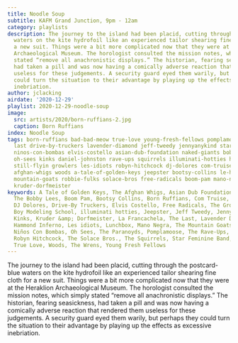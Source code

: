 ```yaml
---
title: Noodle Soup
subtitle: KAFM Grand Junction, 9pm - 12am
category: playlists
description: The journey to the island had been placid, cutting through the postcard-blue
  waters on the kite hydrofoil like an experienced tailor shearing fine cloth for
  a new suit. Things were a bit more complicated now that they were at the Heraklion
  Archaeological Museum. The horologist consulted the mission notes, which simply
  stated “remove all anachronistic displays.” The historian, fearing seasickness,
  had taken a pill and was now having a comically adverse reaction that rendered them
  useless for these judgements. A security guard eyed them warily, but perhaps they
  could turn the situation to their advantage by playing up the effects as excessive
  inebriation.
author: jclacking
airdate: '2020-12-29'
playlist: 2020-12-29-noodle-soup
image:
  src: artists/2020/born-ruffians-2.jpg
  caption: Born Ruffians
index: Noodle Soup
tags: born-ruffians bad-bad-meow true-love young-fresh-fellows pomplamoose lunchbox
  last drive-by-truckers lavender-diamond jeff-tweedy jennyanykind star-feminine-band
  ninos-con-bombas elvis-costello asian-dub-foundation naked-giants bobby-lees wrens
  oh-sees kinks daniel-johnston rave-ups squirrels illuminati-hotties handsome-boy-modeling-school
  still-flyin growlers les-idiots robyn-hitchcock dj-dolores com-truise paranoyds
  afghan-whigs woods a-tale-of-golden-keys jeepster bootsy-collins le-hammond-inferno
  mountain-goats robbie-fulks solace-bros free-radicals boom-pam mano-negra la-francachela
  kruder-dorfmeister
keywords: A Tale of Golden Keys, The Afghan Whigs, Asian Dub Foundation, Bad Bad Meow,
  The Bobby Lees, Boom Pam, Bootsy Collins, Born Ruffians, Com Truise, Daniel Johnston,
  DJ Dolores, Drive-By Truckers, Elvis Costello, Free Radicals, The Growlers, Handsome
  Boy Modeling School, illuminati hotties, Jeepster, Jeff Tweedy, Jennyanykind, The
  Kinks, Kruder &amp; Dorfmeister, La Francachela, The Last, Lavender Diamond, Le
  Hammond Inferno, Les idiots, Lunchbox, Mano Negra, The Mountain Goats, Naked Giants,
  Niños Con Bombas, Oh Sees, The Paranoyds, Pomplamoose, The Rave-Ups, Robbie Fulks,
  Robyn Hitchcock, The Solace Bros., The Squirrels, Star Feminine Band, Still Flyin&#39;,
  True Love, Woods, The Wrens, Young Fresh Fellows
---
```

The journey to the island had been placid, cutting through the postcard-blue waters on the kite hydrofoil like an experienced tailor shearing fine cloth for a new suit. Things were a bit more complicated now that they were at the Heraklion Archaeological Museum. The horologist consulted the mission notes, which simply stated “remove all anachronistic displays.” The historian, fearing seasickness, had taken a pill and was now having a comically adverse reaction that rendered them useless for these judgements. A security guard eyed them warily, but perhaps they could turn the situation to their advantage by playing up the effects as excessive inebriation.
